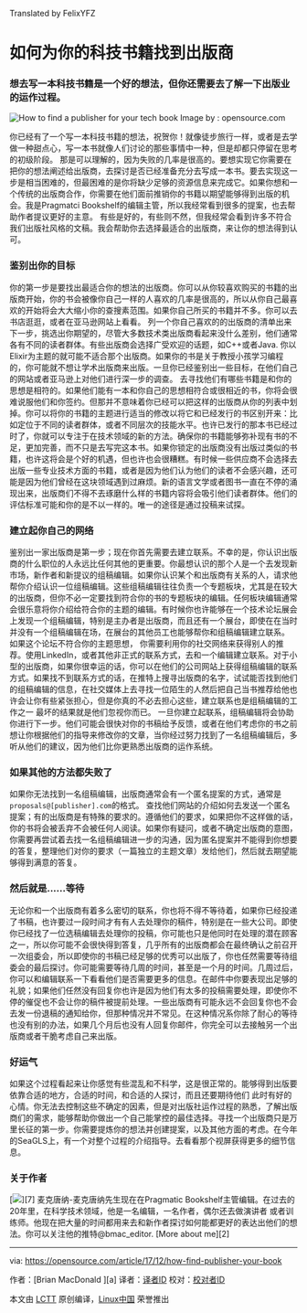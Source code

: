 Translated by FelixYFZ

如何为你的科技书籍找到出版商
============================================================

### 想去写一本科技书籍是一个好的想法，但你还需要去了解一下出版业的运作过程。

![How to find a publisher for your tech book](https://opensource.com/sites/default/files/styles/image-full-size/public/lead-images/EDUCATION_colorbooks.png?itok=vNhsYYyC "How to find a publisher for your tech book")
Image by : opensource.com
 
你已经有了一个写一本科技书籍的想法，祝贺你！就像徒步旅行一样，或者是去学做一种甜点心，写一本书就像人们讨论的那些事情中一种，但是却都只停留在思考的初级阶段。 那是可以理解的，因为失败的几率是很高的。要想实现它你需要在把你的想法阐述给出版商，去探讨是否已经准备充分去写成一本书。要去实现这一步是相当困难的，但最困难的是你将缺少足够的资源信息来完成它。如果你想和一个传统的出版商合作，你需要在他们面前推销你的书籍以期望能够得到出版的机会。我是Pragmatci Bookshelf的编辑主管，所以我经常看到很多的提案，也去帮助作者提议更好的主意。 有些是好的，有些则不然，但我经常会看到许多不符合我们出版社风格的文稿。我会帮助你去选择最适合的出版商，来让你的想法得到认可。

### 鉴别出你的目标
你的第一步是要找出最适合你的想法的出版商。你可以从你较喜欢购买的书籍的出版商开始，你的书会被像你自己一样的人喜欢的几率是很高的，所以从你自己最喜欢的开始将会大大缩小你的查搜素范围。如果你自己所买的书籍并不多。你可以去书店逛逛，或者在亚马逊网站上看看。 列一个你自己喜欢的的出版商的清单出来
下一步，挑选出你期望的，尽管大多数技术类出版商看起来没什么差别，他们通常各有不同的读者群体。有些出版商会选择广受欢迎的话题，如C++或者Java. 你以Elixir为主题的就可能不适合那个出版商。如果你的书是关于教授小孩学习编程的，你可能就不想让学术出版商来出版。一旦你已经鉴别出一些目标，在他们自己的网站或者亚马逊上对他们进行深一步的调查。 去寻找他们有哪些书籍是和你的思想是相符的。如果他们能有一本和你自己的思想相符合或很相近的书，你将会很难说服他们和你签约。但那并不意味着你已经可以把这样的出版商从你的列表中划掉。你可以将你的书籍的主题进行适当的修改以将它和已经发行的书区别开来：比如定位于不同的读者群体，或者不同层次的技能水平。也许已发行的那本书已经过时了，你就可以专注于在技术领域的新的方法。确保你的书籍能够弥补现有书的不足，更加完善，而不只是去写完这本书。如果你锁定的出版商没有出版过类似的书籍，也许这将会是个好的机遇，但也许也会很糟糕。有时候一些供应商不会选择去出版一些专业技术方面的书籍，或者是因为他们认为他们的读者不会感兴趣，还可能是因为他们曾经在这块领域遇到过麻烦。新的语言文学或者图书一直在不停的涌现出来，出版商们不得不去琢磨什么样的书籍内容将会吸引他们读者群体。他们的评估标准可能和你的是不以一样的。唯一的途径是通过投稿来试探。


### 建立起你自己的网络
鉴别出一家出版商是第一步；现在你首先需要去建立联系。不幸的是，你认识出版商的什么职位的人永远比任何其他的更重要。你最想认识的那个人是一个去发现新市场，新作者和新提议的组稿编辑。如果你认识某个和出版商有关系的人，请求他帮你介绍认识一位组稿编辑。这些组稿编辑往往负责一个专题板块，尤其是在较大的出版商，但你不必一定要找到符合你的书的专题板块的编辑。任何板块编辑通常会很乐意将你介绍给符合你的主题的编辑。有时候你也许能够在一个技术论坛展会上发现一个组稿编辑，特别是主办者是出版商，而且还有一个展台，即使在在当时并没有一个组稿编辑在场，在展台的其他员工也能够帮你和组稿编辑建立联系。 如果这个论坛不符合你的主题思想， 你需要利用你的社交网络来获得别人的推荐。使用LinkedIn，或者其他非正式的联系方式，去和一个编辑建立联系。对于小型的出版商，如果你很幸运的话，你可以在他们的公司网站上获得组稿编辑的联系方式。如果找不到联系方式的话，在推特上搜寻出版商的名字，试试能否找到他们的组稿编辑的信息，在社交媒体上去寻找一位陌生的人然后把自己当书推荐给他也许会让你有些紧张担心，但是你真的不必去担心这些，建立联系也是组稿编辑的工作之一
最坏的结果就是他们忽视你而已。 一旦你建立起联系，组稿编辑将会协助你进行下一步。他们可能会很快对你的书稿给予反馈，或者在他们考虑你的书之前想让你根据他们的指导来修改你的文章，当你经过努力找到了一名组稿编辑后，多听从他们的建议，因为他们比你更熟悉出版商的运作系统。

### 如果其他的方法都失败了
如果你无法找到一名组稿编辑，出版商通常会有一个匿名提案的方式，通常是`proposals@[publisher].com`的格式。 查找他们网站的介绍如何去发送一个匿名提案；有的出版商是有特殊的要求的。遵循他们的要求，如果把你不这样做的话，你的书将会被丢弃不会被任何人阅读。如果你有疑问，或者不确定出版商的意图，你需要再尝试着去找一名组稿编辑进一步的沟通，因为匿名提案并不能得到你想要的答复，整理他们对你的要求（一篇独立的主题文章）发给他们，然后就去期望能够得到满意的答复。
 
### 然后就是......等待
无论你和一个出版商有着多么密切的联系，你也将不得不等待着，如果你已经投递了书稿，也许要过一段时间才有有人去处理你的稿件，特别是在一些大公司。即使你已经找了一位选稿编辑去处理你的投稿，你可能也只是他同时在处理的潜在顾客之一，所以你可能不会很快得到答复，几乎所有的出版商都会在最终确认之前召开一次组委会，所以即使你的书稿已经足够的优秀可以出版了，你也任然需要等待组委会的最后探讨。你可能需要等待几周的时间，甚至是一个月的时间。几周过后，你可以和编辑联系一下看看他们是否需要更多的信息。在邮件中你要表现出足够的礼貌；如果他们任然没有回复你也许是因为他们有太多的投稿需要处理，即使你不停的催促也不会让你的稿件被提前处理。一些出版商有可能永远不会回复你也不会去发一份退稿的通知给你，但那种情况并不常见。在这种情况系你除了耐心的等待也没有别的办法，如果几个月后也没有人回复你邮件，你完全可以去接触另一个出版商或者干脆考虑自己来出版。

### 好运气
如果这个过程看起来让你感觉有些混乱和不科学，这是很正常的。能够得到出版要依靠合适的地方，合适的时间，和合适的人探讨，而且还要期待他们
此时有好的心情。你无法去控制这些不确定的因素，但是对出版社运作过程的熟悉，了解出版商们的需求，能够帮助你做出一个自己能掌控的最佳选择。寻找一个出版商只是万里长征的第一步。你需要提炼你的想法并创建提案，以及其他方面的考虑。在今年的SeaGLS上，有一个对整个过程的介绍指导。去看看那个视屏获得更多的细节信息。

### 关于作者
 [![](https://opensource.com/sites/default/files/styles/profile_pictures/public/pictures/portrait.jpg?itok=b77dlNC4)][7] 
麦克唐纳-麦克唐纳先生现在在Pragmatic Bookshelf主管编辑。在过去的20年里，在科学技术领域，他是一名编辑，一名作者，偶尔还去做演讲者
或者训练师。他现在把大量的时间都用来去和新作者探讨如何能都更好的表达出他们的想法。你可以关注他的推特@bmac_editor.
[More about me][2]

--------------------------------------------------------------------------------

via: https://opensource.com/article/17/12/how-find-publisher-your-book

作者：[Brian MacDonald ][a]
译者：[译者ID](https://github.com/译者ID)
校对：[校对者ID](https://github.com/校对者ID)

本文由 [LCTT](https://github.com/LCTT/TranslateProject) 原创编译，[Linux中国](https://linux.cn/) 荣誉推出
